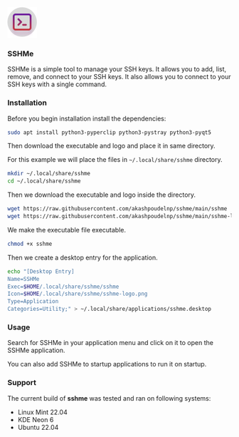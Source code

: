 <img src="https://raw.githubusercontent.com/akashpoudelnp/sshme/main/sshme-logo.png">

### SSHMe

SSHMe is a simple tool to manage your SSH keys. It allows you to add, list, remove, and connect to your SSH keys. It
also allows you to connect to your SSH keys with a single command.

### Installation

Before you begin installation install the dependencies:

```bash
sudo apt install python3-pyperclip python3-pystray python3-pyqt5
```

Then download the executable and logo and place it in same directory.

For this example we will place the files in `~/.local/share/sshme` directory.

```bash
mkdir ~/.local/share/sshme
cd ~/.local/share/sshme
```

Then we download the executable and logo inside the directory.

```bash
wget https://raw.githubusercontent.com/akashpoudelnp/sshme/main/sshme
wget https://raw.githubusercontent.com/akashpoudelnp/sshme/main/sshme-logo.png
```

We make the executable file executable.

```bash
chmod +x sshme
```

Then we create a desktop entry for the application.

```bash
echo "[Desktop Entry]
Name=SSHMe
Exec=$HOME/.local/share/sshme/sshme
Icon=$HOME/.local/share/sshme/sshme-logo.png
Type=Application
Categories=Utility;" > ~/.local/share/applications/sshme.desktop
```

### Usage

Search for SSHMe in your application menu and click on it to open the SSHMe application.

You can also add SSHMe to startup applications to run it on startup.

### Support

The current build of **sshme** was tested and ran on following systems:

- Linux Mint 22.04
- KDE Neon 6
- Ubuntu 22.04